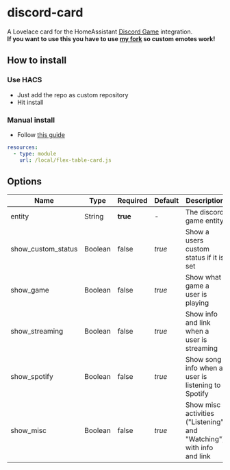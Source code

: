 # discord-card
A Lovelace card for the HomeAssistant [Discord Game](https://github.com/LordBoos/discord_game) integration.  
**If you want to use this you have to use [my fork](https://github.com/C0ntroller/discord_game) so custom emotes work!**

## How to install
### Use HACS
- Just add the repo as custom repository
- Hit install

### Manual install
- Follow [this guide](https://github.com/thomasloven/hass-config/wiki/Lovelace-Plugins)
```yaml
resources:
  - type: module
    url: /local/flex-table-card.js
```

## Options
| Name               | Type    | Required | Default | Description                                                          |
|--------------------|---------|----------|---------|----------------------------------------------------------------------|
| entity             | String  | **true** | -       | The discord game entity                                              |
| show_custom_status | Boolean | false    | *true*  | Show a users custom status if it is set                              |
| show_game          | Boolean | false    | *true*  | Show what game a user is playing                                     |
| show_streaming     | Boolean | false    | *true*  | Show info and link when a user is streaming                          |
| show_spotify       | Boolean | false    | *true*  | Show song info when a user is listening to Spotify                   |
| show_misc          | Boolean | false    | *true*  | Show misc activities ("Listening" and "Watching") with info and link |
